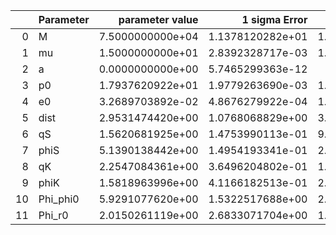 |    | Parameter   |   parameter value |    1 sigma Error |     Relative Error |              SNR |
|---:|:------------|------------------:|-----------------:|-------------------:|-----------------:|
|  0 | M           |  7.5000000000e+04 | 1.1378120282e+01 |   1.5170827042e-04 | 8.1244840934e+00 |
|  1 | mu          |  1.5000000000e+01 | 2.8392328717e-03 |   1.8928219145e-04 | 8.1244840934e+00 |
|  2 | a           |  0.0000000000e+00 | 5.7465299363e-12 | inf                | 8.1244840934e+00 |
|  3 | p0          |  1.7937620922e+01 | 1.9779263690e-03 |   1.1026692880e-04 | 8.1244840934e+00 |
|  4 | e0          |  3.2689703892e-02 | 4.8676279922e-04 |   1.4890400991e-02 | 8.1244840934e+00 |
|  5 | dist        |  2.9531474420e+00 | 1.0768068829e+00 |   3.6463024759e-01 | 8.1244840934e+00 |
|  6 | qS          |  1.5620681925e+00 | 1.4753990113e-01 |   9.4451639077e-02 | 8.1244840934e+00 |
|  7 | phiS        |  5.1390138442e+00 | 1.4954193341e-01 |   2.9099344339e-02 | 8.1244840934e+00 |
|  8 | qK          |  2.2547084361e+00 | 3.6496204802e-01 |   1.6186662638e-01 | 8.1244840934e+00 |
|  9 | phiK        |  1.5818963996e+00 | 4.1166182513e-01 |   2.6023311340e-01 | 8.1244840934e+00 |
| 10 | Phi_phi0    |  5.9291077620e+00 | 1.5322517688e+00 |   2.5842872660e-01 | 8.1244840934e+00 |
| 11 | Phi_r0      |  2.0150261119e+00 | 2.6833071704e+00 |   1.3316488330e+00 | 8.1244840934e+00 |